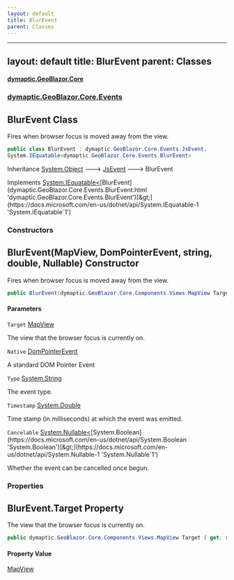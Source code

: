 ```yaml
---
layout: default
title: BlurEvent
parent: Classes
---
```

---
layout: default
title: BlurEvent
parent: Classes
---
#### [dymaptic.GeoBlazor.Core](index.html 'index')
### [dymaptic.GeoBlazor.Core.Events](index.html#dymaptic.GeoBlazor.Core.Events 'dymaptic.GeoBlazor.Core.Events')

## BlurEvent Class

Fires when browser focus is moved away from the view.

```csharp
public class BlurEvent : dymaptic.GeoBlazor.Core.Events.JsEvent,
System.IEquatable<dymaptic.GeoBlazor.Core.Events.BlurEvent>
```

Inheritance [System.Object](https://docs.microsoft.com/en-us/dotnet/api/System.Object 'System.Object') &#129106; [JsEvent](dymaptic.GeoBlazor.Core.Events.JsEvent.html 'dymaptic.GeoBlazor.Core.Events.JsEvent') &#129106; BlurEvent

Implements [System.IEquatable&lt;](https://docs.microsoft.com/en-us/dotnet/api/System.IEquatable-1 'System.IEquatable`1')[BlurEvent](dymaptic.GeoBlazor.Core.Events.BlurEvent.html 'dymaptic.GeoBlazor.Core.Events.BlurEvent')[&gt;](https://docs.microsoft.com/en-us/dotnet/api/System.IEquatable-1 'System.IEquatable`1')
### Constructors

<a name='dymaptic.GeoBlazor.Core.Events.BlurEvent.BlurEvent(dymaptic.GeoBlazor.Core.Components.Views.MapView,dymaptic.GeoBlazor.Core.Events.DomPointerEvent,string,double,System.Nullable_bool_)'></a>

## BlurEvent(MapView, DomPointerEvent, string, double, Nullable<bool>) Constructor

Fires when browser focus is moved away from the view.

```csharp
public BlurEvent(dymaptic.GeoBlazor.Core.Components.Views.MapView Target, dymaptic.GeoBlazor.Core.Events.DomPointerEvent Native, string Type, double Timestamp, System.Nullable<bool> Cancelable);
```
#### Parameters

<a name='dymaptic.GeoBlazor.Core.Events.BlurEvent.BlurEvent(dymaptic.GeoBlazor.Core.Components.Views.MapView,dymaptic.GeoBlazor.Core.Events.DomPointerEvent,string,double,System.Nullable_bool_).Target'></a>

`Target` [MapView](dymaptic.GeoBlazor.Core.Components.Views.MapView.html 'dymaptic.GeoBlazor.Core.Components.Views.MapView')

The view that the browser focus is currently on.

<a name='dymaptic.GeoBlazor.Core.Events.BlurEvent.BlurEvent(dymaptic.GeoBlazor.Core.Components.Views.MapView,dymaptic.GeoBlazor.Core.Events.DomPointerEvent,string,double,System.Nullable_bool_).Native'></a>

`Native` [DomPointerEvent](dymaptic.GeoBlazor.Core.Events.DomPointerEvent.html 'dymaptic.GeoBlazor.Core.Events.DomPointerEvent')

A standard DOM Pointer Event

<a name='dymaptic.GeoBlazor.Core.Events.BlurEvent.BlurEvent(dymaptic.GeoBlazor.Core.Components.Views.MapView,dymaptic.GeoBlazor.Core.Events.DomPointerEvent,string,double,System.Nullable_bool_).Type'></a>

`Type` [System.String](https://docs.microsoft.com/en-us/dotnet/api/System.String 'System.String')

The event type.

<a name='dymaptic.GeoBlazor.Core.Events.BlurEvent.BlurEvent(dymaptic.GeoBlazor.Core.Components.Views.MapView,dymaptic.GeoBlazor.Core.Events.DomPointerEvent,string,double,System.Nullable_bool_).Timestamp'></a>

`Timestamp` [System.Double](https://docs.microsoft.com/en-us/dotnet/api/System.Double 'System.Double')

Time stamp (in milliseconds) at which the event was emitted.

<a name='dymaptic.GeoBlazor.Core.Events.BlurEvent.BlurEvent(dymaptic.GeoBlazor.Core.Components.Views.MapView,dymaptic.GeoBlazor.Core.Events.DomPointerEvent,string,double,System.Nullable_bool_).Cancelable'></a>

`Cancelable` [System.Nullable&lt;](https://docs.microsoft.com/en-us/dotnet/api/System.Nullable-1 'System.Nullable`1')[System.Boolean](https://docs.microsoft.com/en-us/dotnet/api/System.Boolean 'System.Boolean')[&gt;](https://docs.microsoft.com/en-us/dotnet/api/System.Nullable-1 'System.Nullable`1')

Whether the event can be cancelled once begun.
### Properties

<a name='dymaptic.GeoBlazor.Core.Events.BlurEvent.Target'></a>

## BlurEvent.Target Property

The view that the browser focus is currently on.

```csharp
public dymaptic.GeoBlazor.Core.Components.Views.MapView Target { get; set; }
```

#### Property Value
[MapView](dymaptic.GeoBlazor.Core.Components.Views.MapView.html 'dymaptic.GeoBlazor.Core.Components.Views.MapView')

